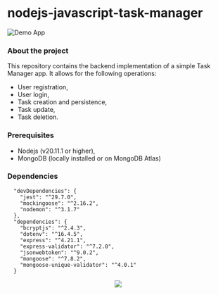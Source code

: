 # nodejs-javascript-task-manager
![Demo App](https://img.shields.io/badge/demo_app-blue)

### About the project

This repository contains the backend implementation of a simple Task Manager app. It allows for the following operations:

* User registration,
* User login,
* Task creation and persistence,
* Task update,
* Task deletion.

### Prerequisites

* Nodejs (v20.11.1 or higher),
* MongoDB (locally installed or on MongoDB Atlas)

### Dependencies 
```
  "devDependencies": {
    "jest": "^29.7.0",
    "mockingoose": "^2.16.2",
    "nodemon": "^3.1.7"
  },
  "dependencies": {
    "bcryptjs": "^2.4.3",
    "dotenv": "^16.4.5",
    "express": "^4.21.1",
    "express-validator": "^7.2.0",
    "jsonwebtoken": "^9.0.2",
    "mongoose": "^7.8.2",
    "mongoose-unique-validator": "^4.0.1"
  }

```
<p align="center">
        <a href="https://github.com/LelouchFR/skill-icons">
        <img src="https://go-skill-icons.vercel.app/api/icons?i=js,vscode,nodejs,expressjs,mongoose,jest,mongo"/>
      </a>
</p>

